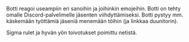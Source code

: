 Botti reagoi useampiin eri sanoihin ja joihinkin emojeihin.
Botti on tehty omalle Discord-palvelimelle jäsenten viihdyttämiseksi.
Botti pystyy mm. käskemään työttämiä jäseniä menemään töihin (ja linkkaa duunitorin).

Sigma rulet ja hyvän yön toivotukset poimittu netistä.
